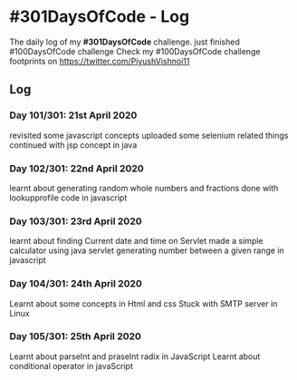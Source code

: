 # #301DaysOfCode - Log
The daily log of my **#301DaysOfCode** challenge.
just finished #100DaysOfCode challenge 
Check my #100DaysOfCode challenge footprints on https://twitter.com/PiyushVishnoi11 

## Log

### Day 101/301: 21st April 2020
revisited some javascript concepts
uploaded some selenium related things
continued with jsp concept in java 

### Day 102/301: 22nd April 2020
learnt about generating random whole numbers and fractions
done with lookupprofile code in javascript

### Day 103/301: 23rd April 2020
learnt about finding Current date and time on Servlet
made a simple calculator using java servlet
generating number between a given range in javascript

### Day 104/301: 24th April 2020
Learnt about some concepts in Html and css
Stuck with SMTP server in Linux 

### Day 105/301: 25th April 2020
Learnt about parseInt and praseInt radix in JavaScript
Learnt about conditional operator in javaScript
